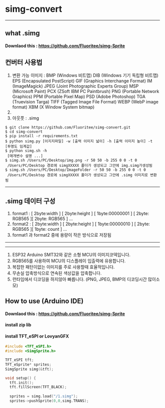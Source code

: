 # simg-convert
***
## what .simg
#### Downlaod this : https://github.com/Fluoritee/simg-Sprite

## 컨버터 사용법
1. 변환 가능 이미지 : BMP (Windows 비트맵)
DIB (Windows 기기 독립형 비트맵)
EPS (Encapsulated PostScript)
GIF (Graphics Interchange Format)
IM (ImageMagick)
JPEG (Joint Photographic Experts Group)
MSP (Microsoft Paint)
PCX (ZSoft IBM PC Paintbrush)
PNG (Portable Network Graphics)
PPM (Portable Pixel Map)
PSD (Adobe Photoshop)
TGA (Truevision Targa)
TIFF (Tagged Image File Format)
WEBP (WebP image format)
XBM (X Window System bitmap)
2. 
3. 아웃풋 : .simg
```shell
$ git clone https://github.com/Fluoritee/simg-convert.git
$ cd simg-convert
$ pip install -r requirements.txt
$ python simg.py [이지지파일] -w [출력 이미지 넓이] -h [출력 이미지 높이] -t [투명도 임계값]
$ python simg.sh -h 
 [매개변수 설명 ...]
$ simg.sh /Users/PC/Desktop/img.png -r 50 50 -b 255 0 0 -t 0
 /Users/PC/Desktop 경로에 simgXXXXX 폴더가 생성되고 그안에 img.simg가생성됨
$ simg.sh /Users/PC/Desktop/ImageFolder -r 50 50 -b 255 0 0 -t 0
 /Users/PC/Desktop 경로에 simgXXXXX 폴더가 생성되고 그안에 .simg 이미지로 변환됨
```

***
## .simg 데이터 구성
1. format1 : [ 2byte:width ] [ 2byte:height ] [ 1byte:00000001 ] [ 2byte: RGB565 ][ 2byte: RGB565 ]  ...
2. format2 : [ 2byte:width ] [ 2byte:height ] [ 1byte:00000010 ] [ 2byte: RGB565 ][ 1byte: count  ]  ...
3. format1 과 format2 중에 용량이 작은 방식으로 저장됨
***

***


1. ESP32 Arduino SMT32와 같은 소형 MCU의 이미지코덱입니다. 
2. RGB565를 사용하여 MCU의 디스플레이 입출력에 유용합니다. 
3. 복잡한 패턴이없는 이미지를 주로 사용할때 효율적입니다.
5. 무손실 압축방식으로 연속된 색상값을 압축합니다.
6. 런타임에서 디코딩을 하지않아 빠릅니다. (PNG, JPEG, BMP의 디코딩시간 많이소모)
## How to use (Arduino IDE)
#### Downlaod this : https://github.com/Fluoritee/simg-Sprite
#### install zip lib
#### install TFT_eSPI or LovyanGFX
```c
#include <TFT_eSPI.h>
#include <SimgSprite.h>

TFT_eSPI tft;
TFT_eSprite* sprites;
SimgSprite simg(&tft);

void setup() {
  tft.init();
  tft.fillScreen(TFT_BLACK);
  
  sprites = simg.load("/1.simg");
  sprites->pushSprite(0,0,simg.TRANS);
```
